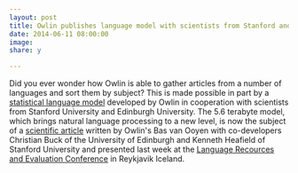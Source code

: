 ```yaml
---
layout: post
title: Owlin publishes language model with scientists from Stanford and Edinburgh's University
date: 2014-06-11 08:00:00
image: 
share: y

---
```


Did you ever wonder how Owlin is able to gather articles from a number of languages and sort them by subject? This is made possible in part by a [statistical language model](https://en.wikipedia.org/wiki/Language_model) developed by Owlin in cooperation with scientists from Stanford University and Edinburgh University. 
The 5.6 terabyte model, which brings natural language processing to a new level, is now the subject of a [scientific article](http://statmt.org/ngrams/pages/poster.html) written by Owlin's Bas van Ooyen with co-developers Christian Buck of the University of Edinburgh and Kenneth Heafield of Stanford University and presented last week at the [Language Recources and Evaluation Conference](http://lrec2014.lrec-conf.org/en/) in Reykjavik Iceland.

